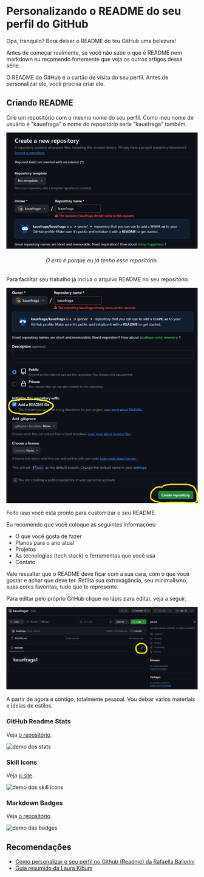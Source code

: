 # Personalizando o README do seu perfil do GitHub

Opa, tranquilo? Bora deixar o README do teu GitHub uma belezura!

Antes de começar realmente, se você não sabe o que é README nem markdown eu recomendo fortemente que veja os outros artigos dessa série.

O README do GitHub é o cartão de visita do seu perfil. Antes de personalizar ele, você precisa criar ele.

## Criando README

Crie um repositório com o mesmo nome do seu perfil. Como meu nome de usuário é "kauefraga" o nome do repositório seria "kauefraga" também.

![criando repositório seu-nome-de-usuario/seu-nome-de-usuario](../images/2024-05-08-personalizando-o-readme-do-seu-perfil-do-github-1.png)

<h6 align="center">O erro é porque eu já tenho esse repositório.</h6>

Para facilitar seu trabalho já inclua o arquivo README no seu repositório.

![incluindo o arquivo README e criando o repositório de fato](../images/2024-05-08-personalizando-o-readme-do-seu-perfil-do-github-2.png)

Feito isso você está pronto para customizar o seu README.

Eu recomendo que você coloque as seguintes informações:

- O que você gosta de fazer
- Planos para o ano atual
- Projetos
- As tecnologias (tech stack) e ferramentas que você usa
- Contato

Vale ressaltar que o README deve ficar com a sua cara, com o que você gostar e achar que deve ter. Reflita sua extravagância, seu minimalismo, suas cores favoritas, tudo que te represente.

Para editar pelo próprio GitHub clique no lápis para editar, veja a seguir.

![entrando no modo de edição do README](../images/2024-05-08-personalizando-o-readme-do-seu-perfil-do-github-3.png)

A partir de agora é contigo, totalmente pessoal. Vou deixar vários materiais e ideias de estilos.

### GitHub Readme Stats

Veja [o repositório](https://github.com/anuraghazra/github-readme-stats).

![demo dos stats]()

### Skill Icons

Veja [o site](https://skillicons.dev/).

![demo dos skill icons]()

### Markdown Badges

Veja [o repositório](https://github.com/Ileriayo/markdown-badges).

![demo das badges]()

## Recomendações

- [Como personalizar o seu perfil no Github (Readme) da Rafaella Ballerini](https://youtu.be/TsaLQAetPLU)
- [Guia resumido da Laura Kibum](https://twitter.com/kibumLaura/status/1754254161615491117)
